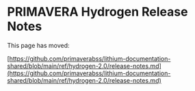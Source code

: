 # PRIMAVERA Hydrogen Release Notes

This page has moved:

[https://github.com/primaverabss/lithium-documentation-shared/blob/main/ref/hydrogen-2.0/release-notes.md](https://github.com/primaverabss/lithium-documentation-shared/blob/main/ref/hydrogen-2.0/release-notes.md)
